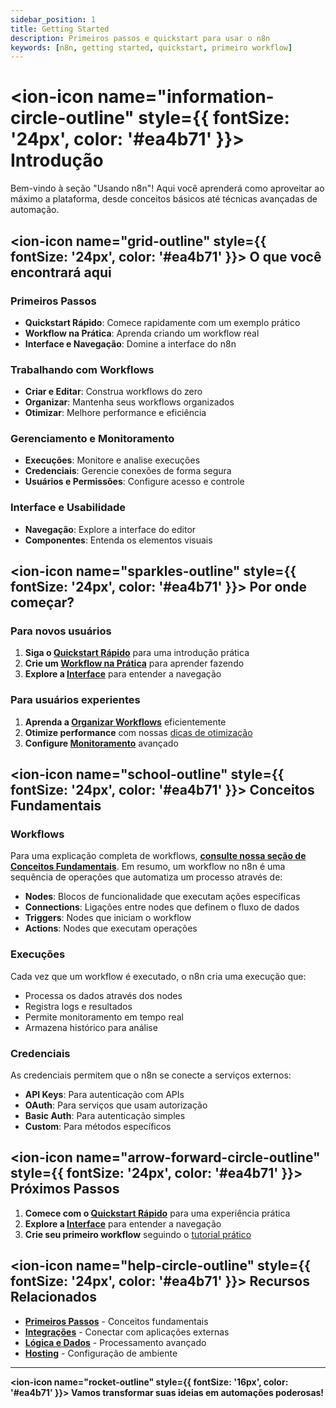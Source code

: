 ```yaml
---
sidebar_position: 1
title: Getting Started
description: Primeiros passos e quickstart para usar o n8n
keywords: [n8n, getting started, quickstart, primeiro workflow]
---
```


# <ion-icon name="information-circle-outline" style={{ fontSize: '24px', color: '#ea4b71' }}></ion-icon> Introdução

Bem-vindo à seção "Usando n8n"! Aqui você aprenderá como aproveitar ao máximo a plataforma, desde conceitos básicos até técnicas avançadas de automação.

## <ion-icon name="grid-outline" style={{ fontSize: '24px', color: '#ea4b71' }}></ion-icon> O que você encontrará aqui

### Primeiros Passos

- **Quickstart Rápido**: Comece rapidamente com um exemplo prático
- **Workflow na Prática**: Aprenda criando um workflow real
- **Interface e Navegação**: Domine a interface do n8n

### Trabalhando com Workflows

- **Criar e Editar**: Construa workflows do zero
- **Organizar**: Mantenha seus workflows organizados
- **Otimizar**: Melhore performance e eficiência

### Gerenciamento e Monitoramento

- **Execuções**: Monitore e analise execuções
- **Credenciais**: Gerencie conexões de forma segura
- **Usuários e Permissões**: Configure acesso e controle

### Interface e Usabilidade

- **Navegação**: Explore a interface do editor
- **Componentes**: Entenda os elementos visuais

## <ion-icon name="sparkles-outline" style={{ fontSize: '24px', color: '#ea4b71' }}></ion-icon> Por onde começar?

### Para novos usuários

1. **Siga o [Quickstart Rápido](./quickstart-rapido)** para uma introdução prática
2. **Crie um [Workflow na Prática](./workflow-na-pratica)** para aprender fazendo
3. **Explore a [Interface](./interface/)** para entender a navegação

### Para usuários experientes

1. **Aprenda a [Organizar Workflows](../workflows/organizar)** eficientemente
2. **Otimize performance** com nossas [dicas de otimização](../workflows/otimizar)
3. **Configure [Monitoramento](../monitoring/)** avançado

## <ion-icon name="school-outline" style={{ fontSize: '24px', color: '#ea4b71' }}></ion-icon> Conceitos Fundamentais

### Workflows

Para uma explicação completa de workflows, **[consulte nossa seção de Conceitos Fundamentais](../../primeiros-passos/conceitos-fundamentais)**. Em resumo, um workflow no n8n é uma sequência de operações que automatiza um processo através de:

- **Nodes**: Blocos de funcionalidade que executam ações específicas
- **Connections**: Ligações entre nodes que definem o fluxo de dados
- **Triggers**: Nodes que iniciam o workflow
- **Actions**: Nodes que executam operações

### Execuções

Cada vez que um workflow é executado, o n8n cria uma execução que:

- Processa os dados através dos nodes
- Registra logs e resultados
- Permite monitoramento em tempo real
- Armazena histórico para análise

### Credenciais

As credenciais permitem que o n8n se conecte a serviços externos:

- **API Keys**: Para autenticação com APIs
- **OAuth**: Para serviços que usam autorização
- **Basic Auth**: Para autenticação simples
- **Custom**: Para métodos específicos

## <ion-icon name="arrow-forward-circle-outline" style={{ fontSize: '24px', color: '#ea4b71' }}></ion-icon> Próximos Passos

1. **Comece com o [Quickstart Rápido](./quickstart-rapido)** para uma experiência prática
2. **Explore a [Interface](./interface/)** para entender a navegação
3. **Crie seu primeiro workflow** seguindo o [tutorial prático](./workflow-na-pratica)

## <ion-icon name="help-circle-outline" style={{ fontSize: '24px', color: '#ea4b71' }}></ion-icon> Recursos Relacionados

- **[Primeiros Passos](../../primeiros-passos/)** - Conceitos fundamentais
- **[Integrações](../../integracoes/index.md)** - Conectar com aplicações externas
- **[Lógica e Dados](../../logica-e-dados/index.md)** - Processamento avançado
- **[Hosting](../../hosting-n8n/)** - Configuração de ambiente

---

**<ion-icon name="rocket-outline" style={{ fontSize: '16px', color: '#ea4b71' }}></ion-icon> Vamos transformar suas ideias em automações poderosas!**
